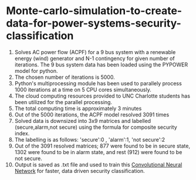 # Monte-carlo-simulation-to-create-data-for-power-systems-security-classification

1. Solves AC power flow (ACPF) for a 9 bus system with a renewable energy (wind) generator and N-1 contingency for given number of iterations. The 9 bus system data has been loaded using the PYPOWER model for python.
2. The chosen number of iterations is 5000.  
3. Python's multiprocessing module has been used to parallely process 1000 iterations at a time on 5 CPU cores simultaneously.
4. The cloud computing resources provided to UNC Charlotte students has been utilized for the parallel processing. 
5. The total computing time is approximately 3 minutes
6. Out of the 5000 iterations, the ACPF model resolved 3091 times
7. Solved data is downsized into 3x9 matrices and labelled (secure,alarm,not secure) using the formula for composite security index.
8. The labelling is as follows: 'secure':0 , 'alarm':1, 'not secure':2
9. Out of the 3091 resolved matrices; 877 were found to be in secure state, 1302 were found to be in alarm state, and rest (912) were found to be not secure.
10. Output is saved as .txt file and used to train this [Convolutional Neural Network](https://github.com/IshtiSikder/CNN-model-for-security-analysis-of-power-systems) for faster, data driven security classification.




